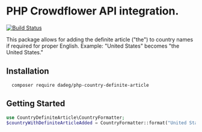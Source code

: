 # PHP Crowdflower API integration.
[![Build Status](https://travis-ci.org/dadeg/php-country-definite-article.svg?branch=master)](https://travis-ci.org/dadeg/php-country-definite-article)

This package allows for adding the definite article ("the") to country names if required for proper English. Example: "United States" becomes "the United States."

## Installation
```
  composer require dadeg/php-country-definite-article
```

## Getting Started
```php
use CountryDefiniteArticle\CountryFormatter;
$countryWithDefiniteArticleAdded = CountryFormatter::format("United States");
```